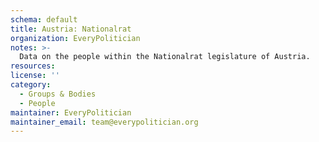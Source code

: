```yaml
---
schema: default
title: Austria: Nationalrat
organization: EveryPolitician
notes: >-
  Data on the people within the Nationalrat legislature of Austria.
resources:
license: ''
category:
  - Groups & Bodies
  - People
maintainer: EveryPolitician
maintainer_email: team@everypolitician.org
---
```

